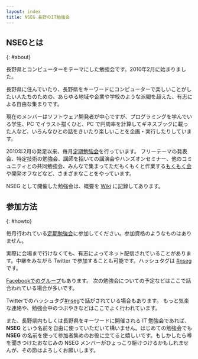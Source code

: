 ```yaml
---
layout: index
title: NSEG 長野のIT勉強会
---
```


## NSEGとは
{: #about}
 
長野県とコンピューターをテーマにした勉強会です。2010年2月に始まりました。

長野県に住んでいたり、長野県をキーワードにコンピューターで楽しいことがしたい人たちのための、あらゆる地域や企業や学校のような派閥を超えた、有志による自由な集まりです。

現在のメンバーはソフトウェア開発者が中心ですが、プログラミングを学んでいる学生、PC でイラスト描くひと、PC で円周率を計算してギネスブックに載った人など、いろんなひとの話をきいたり楽しいことを企画・実行したりしています。

2010年2月の発足以来、毎月[定期勉強会](https://github.com/nseg-jp/w/wiki)を行っています。
フリーテーマの発表会、特定技術の勉強会、講師を招いての講演会やハンズオンセミナー、他のコミュニティとの共同勉強会、みんなで集まってただもくもくと作業する[もくもく会](http://mokumokukai.tumblr.com/)や開発オフなどなど、さまざまなことをやっています。

NSEG として開催した勉強会は、概要を [Wiki](http://github.com/nseg-jp/w/wiki) に記録してあります。

## 参加方法
{: #howto}

毎月行われている[定期勉強会](https://github.com/nseg-jp/w/wiki)に参加してください。参加資格のようなものはありません。

実際に会場まで行けなくても、有志によってネット配信されていることがあります。中継をみながら Twitter で参加することも可能です。ハッシュタグは [#nseg](http://twitter.com/hashtag/nseg) です。

[Facebookでのグループ](https://www.facebook.com/groups/125694664166084/)もあります。
次の勉強会についての予定などはここで話合われている場合が多いです。

Twitterでのハッシュタグ[#nseg](http://twitter.com/hashtag/nseg)で話がされている場合もあります。
もっと気楽な連絡や、勉強会中のつぶやきなどはここでよく行われています。

また、長野県内もしくは長野県をキーワードに開催される IT 勉強会であれば、__NSEG__ という名前を自由に使っていただいて構いません。はじめての勉強会でも __NSEG__ の名前を使って参加者集めのお役に立てると嬉しいです。もしかしたら噂を聞きつけたおなじみの NSEG メンバーがひょっこり駆けつけるかもしれませんが、その節はよろしくお願いします。

